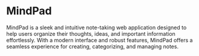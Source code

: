 # MindPad
MindPad is a sleek and intuitive note-taking web application designed to help users organize their thoughts, ideas, and important information effortlessly. With a modern interface and robust features, MindPad offers a seamless experience for creating, categorizing, and managing notes.
